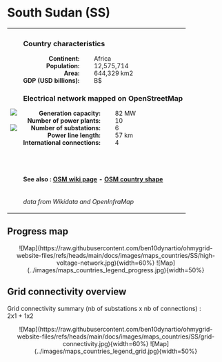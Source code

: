 # South Sudan (SS)

<table width="90%">
<tr>
<td>
<img src="http://commons.wikimedia.org/wiki/Special:FilePath/Flag%20of%20South%20Sudan.svg" width="250">
<br><br>
<img src="http://commons.wikimedia.org/wiki/Special:FilePath/LocationSouthSudan.svg" width="250"></td>
<td>
<h3>Country characteristics</h3>
<div style="display: inline-block;text-align:right;margin-right:30px;font-weight: bold;">
Continent:<br>Population:<br>Area:<br>GDP (USD billions):
</div>
<div style="display: inline-block;">
Africa<br>12,575,714<br>644,329 km2<br> B$
</div>
<h3>Electrical network mapped on OpenStreetMap</h3>
<div style="display: inline-block;text-align:right;margin-right:30px;font-weight: bold;">Generation capacity:<br>
Number of power plants:<br>
Number of substations:<br>
Power line length:<br>
International connections:<br>
</div>
<div style="display: inline-block;">82 MW<br>
10<br>
6<br>
57 km<br>
4<br>
</div>

<br><br><h4>See also :
<a href="https://wiki.openstreetmap.org/wiki/Power_networks/South Sudan" target="_blank">OSM wiki page</a> -
<a href="https://openstreetmap.org/relation/1656678" target="_blank">OSM country shape</a>
</h4>

<br><i>data from Wikidata and OpenInfraMap</i>
</td>
</tr>
</table>


## Progress map

<center>
![Map](https://raw.githubusercontent.com/ben10dynartio/ohmygrid-website-files/refs/heads/main/docs/images/maps_countries/SS/high-voltage-network.jpg){width=60%}
![Map](../images/maps_countries_legend_progress.jpg){width=50%}
</center>



## Grid connectivity overview

Grid connectivity summary (nb of substations x nb of connections) :<br>2x1 + 1x2

<center>
![Map](https://raw.githubusercontent.com/ben10dynartio/ohmygrid-website-files/refs/heads/main/docs/images/maps_countries/SS/grid-connectivity.jpg){width=60%}
![Map](../images/maps_countries_legend_grid.jpg){width=50%}
</center>

